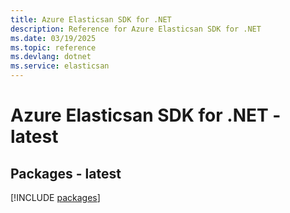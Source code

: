 ```yaml
---
title: Azure Elasticsan SDK for .NET
description: Reference for Azure Elasticsan SDK for .NET
ms.date: 03/19/2025
ms.topic: reference
ms.devlang: dotnet
ms.service: elasticsan
---
```

# Azure Elasticsan SDK for .NET - latest
## Packages - latest
[!INCLUDE [packages](elasticsan-index.md)]